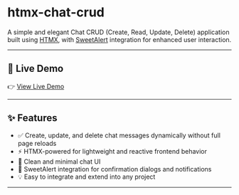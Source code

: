 # htmx-chat-crud

A simple and elegant Chat CRUD (Create, Read, Update, Delete) application built using [HTMX](https://htmx.org), with [SweetAlert](https://sweetalert.js.org/) integration for enhanced user interaction.

---

## 🔗 Live Demo

👉 [View Live Demo](https://htmx-cdq0pb9x0-bakhtiaraleems-projects.vercel.app/)

---

## ✨ Features

- ✅ Create, update, and delete chat messages dynamically without full page reloads  
- ⚡️ HTMX-powered for lightweight and reactive frontend behavior  
- 💬 Clean and minimal chat UI  
- 🔔 SweetAlert integration for confirmation dialogs and notifications  
- 💡 Easy to integrate and extend into any project

---

